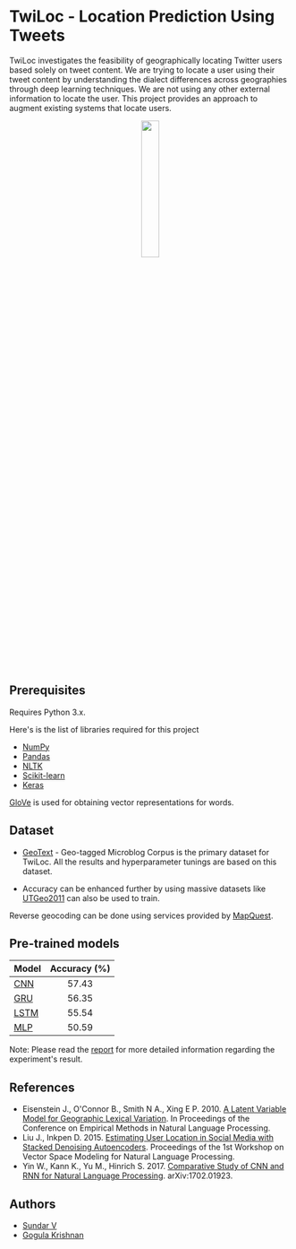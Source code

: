# TwiLoc - Location Prediction Using Tweets

TwiLoc investigates the feasibility of geographically locating Twitter users based solely on tweet content. We are trying to locate a user using their tweet content by understanding the dialect differences across geographies through deep learning techniques. We are not using any other external information to locate the user. This project provides an approach to augment existing systems that locate users.

<p align="center"> <img src="http://msundarv.com/images/twitterloc/1.jpg"  width="25%" height="25%" > </p>

## Prerequisites

Requires Python 3.x.

Here's is the list of libraries required for this project

- [NumPy](https://www.numpy.org/)
- [Pandas](https://pandas.pydata.org/)
- [NLTK](https://www.nltk.org/)
- [Scikit-learn](https://scikit-learn.org/)
- [Keras](https://keras.io/)

[GloVe](https://nlp.stanford.edu/projects/glove/) is used for obtaining vector representations for words.

## Dataset

- [GeoText](http://www.cs.cmu.edu/~ark/GeoText/) - Geo-tagged Microblog Corpus is the primary dataset for TwiLoc. All the results and hyperparameter tunings are based on this dataset.

- Accuracy can be enhanced further by using massive datasets like [UTGeo2011](http://www.cs.utexas.edu/~roller/research/kd/corpus/README.txt) can also be used to train.

Reverse geocoding can be done using services provided by [MapQuest]( http://www.mapquest.com).

## Pre-trained models

| Model        | Accuracy (%)          | 
| ------------- |:-------------:|
| [CNN](http://msundarv.com/docs/TwiLoc/Pre-trained%20Models/cnn1d-best.hdf5)      | 57.43 |
| [GRU](http://msundarv.com/docs/TwiLoc/Pre-trained%20Models/gru-best.hdf5)      | 56.35      | 
| [LSTM](http://msundarv.com/docs/TwiLoc/Pre-trained%20Models/lstm-best.hdf5) | 55.54      | 
| [MLP](http://msundarv.com/docs/TwiLoc/Pre-trained%20Models/mlp-best.hdf5) | 50.59      | 


Note: Please read the [report](https://github.com/Msundarv/TwiLoc/blob/master/Report.pdf) for more detailed information regarding the experiment's result.

## References

- Eisenstein J., O'Connor B., Smith N A., Xing E P. 2010. [A Latent Variable Model for Geographic Lexical Variation](https://dl.acm.org/citation.cfm?id=1870782). In Proceedings of the Conference on Empirical Methods in Natural Language Processing.
- Liu J., Inkpen D. 2015. [Estimating User Location in Social Media with Stacked Denoising Autoencoders](https://www.researchgate.net/publication/301405397_Estimating_User_Location_in_Social_Media_with_Stacked_Denoising_Auto-encoders). Proceedings of the 1st Workshop on Vector Space Modeling for Natural Language Processing.
- Yin W., Kann K., Yu M., Hinrich S. 2017. [Comparative Study of CNN and RNN for Natural Language Processing](https://arxiv.org/abs/1702.01923). arXiv:1702.01923.

## Authors

- [Sundar V](http://msundarv.com/)
- [Gogula Krishnan](https://sg.linkedin.com/in/gogulak)
